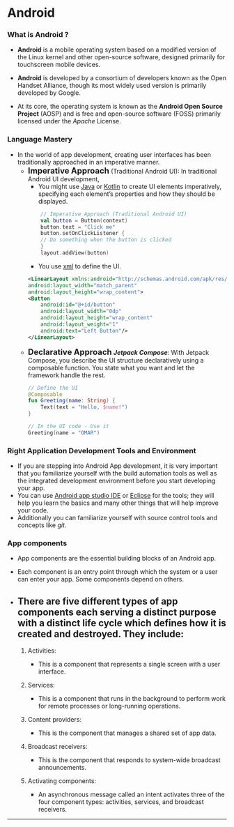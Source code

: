 # Android 

### What is Android ?
- **Android** is a mobile operating system based on a modified version of the Linux kernel and other open-source software, designed primarily for touchscreen mobile devices.

 - **Android** is developed by a consortium of developers known as the Open Handset Alliance, though its most widely used version is primarily developed by Google.
 
 - At its core, the operating system is known as the **Android Open Source Project** (AOSP) and is free and open-source software (FOSS) primarily licensed under the *Apache* License.
 
 
 ### Language Mastery
 - In the world of app development, creating user interfaces has been traditionally approached in an imperative manner.
    - **<span style="font-size:1.3em;">Imperative Approach</span>** (Traditional Android UI): In traditional Android UI development, 
        - You might use [Java](https://docs.oracle.com/javase/8/docs/technotes/guides/language/index.html) or [Kotlin](https://kotlinlang.org) to create UI elements imperatively, specifying each element’s properties and how they should be displayed.
        ```Kotlin
            // Imperative Approach (Traditional Android UI)
            val button = Button(context)
            button.text = "Click me"
            button.setOnClickListener {
            // Do something when the button is clicked
            }
            layout.addView(button)
        ```
        - You use [xml](https://en.wikipedia.org/wiki/XML) to define the UI.
        ```xml
        <LinearLayout xmlns:android="http://schemas.android.com/apk/res/android"
        android:layout_width="match_parent"
        android:layout_height="wrap_content">
        <Button
            android:id="@+id/button"
            android:layout_width="0dp"
            android:layout_height="wrap_content"
            android:layout_weight="1"
            android:text="Left Button"/>
        </LinearLayout>
        ```
    -  **<span style="font-size:1.3em;">Declarative Approach</span>**  ***Jetpack Compose***: With Jetpack Compose, you describe the UI structure declaratively using a composable function. You state what you want and let the framework handle the rest.
        ```Kotlin
        // Define the UI
        @Composable
        fun Greeting(name: String) {
            Text(text = "Hello, $name!")
        }

        // In the UI code - Use it
        Greeting(name = "OMAR")
        ```
        
### Right Application Development Tools and Environment  
 - If you are stepping into Android App development, it is very important that you familiarize yourself with the build automation tools as well as the integrated development environment before you start developing your app. 
 - You can use [Android app studio IDE](https://developer.android.com/studio) or [Eclipse](https://www.eclipse.org) for the tools; they will help you learn the basics and many other things that will help improve your code.
 - Additionally you can familiarize yourself with source control tools and concepts like *git*.


### App components
 - App components are the essential building blocks of an Android app. 
 - Each component is an entry point through which the system or a user can enter your app. Some components depend on others.
 - There are five different types of app components each serving a distinct purpose with a distinct life cycle which defines how it is created and destroyed. They include:
    ---

    1. Activities:
        * This is a component that represents a single screen with a user interface.
        
    2. Services:
        * This is a component that runs in the background to perform work for remote processes or long-running operations.
     
    3. Content providers:
        * This is the component that manages a shared set of app data.
    
    4. Broadcast receivers:
        * This is the component that responds to system-wide broadcast announcements.
    
    5. Activating components:
        * An asynchronous message called an intent activates three of the four component types: activities, services, and broadcast receivers.    


---

 
 [//]: # (Reference used)
 [wiki]: <https://en.wikipedia.org/wiki/Android_(operating_system)>